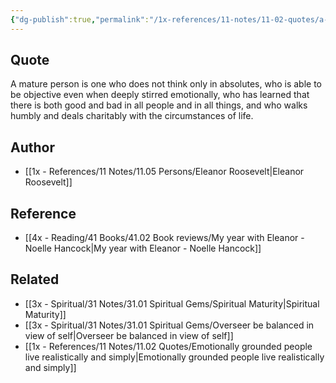 ```yaml
---
{"dg-publish":true,"permalink":"/1x-references/11-notes/11-02-quotes/a-mature-person-is-one-who-does-not-think-only-in-absolutes-who-is-able-to-be-objective-even-when-deeply-stirred-emotionally-who-has-learned-that-there-is-both-good-and-bad-in-all-people-and-in-all-things-and-who-walks-humbly-eleanor-roosevelt/","title":"A mature person is one who does not think only in absolutes, who is able to be objective even when deeply stirred emotionally, who has learned that there is both good and bad in all people and in all things, and who walks humbly - Eleanor Roosevelt","created":"2023-10-20T19:12:52.000+03:00","updated":"2024-02-14T20:18:47.720+03:00"}
---
```



## Quote
A mature person is one who does not think only in absolutes, who is able to be objective even when deeply stirred emotionally, who has learned that there is both good and bad in all people and in all things, and who walks humbly and deals charitably with the circumstances of life.

## Author
- [[1x - References/11 Notes/11.05 Persons/Eleanor Roosevelt\|Eleanor Roosevelt]]

## Reference
- [[4x - Reading/41 Books/41.02 Book reviews/My year with Eleanor - Noelle Hancock\|My year with Eleanor - Noelle Hancock]]

## Related
- [[3x - Spiritual/31 Notes/31.01 Spiritual Gems/Spiritual Maturity\|Spiritual Maturity]]
- [[3x - Spiritual/31 Notes/31.01 Spiritual Gems/Overseer be balanced in view of self\|Overseer be balanced in view of self]]
- [[1x - References/11 Notes/11.02 Quotes/Emotionally grounded people live realistically and simply\|Emotionally grounded people live realistically and simply]]